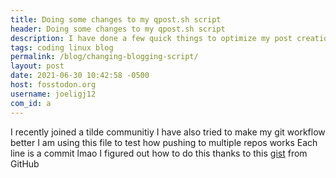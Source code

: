 ```yaml
---
title: Doing some changes to my qpost.sh script
header: Doing some changes to my qpost.sh script
description: I have done a few quick things to optimize my post creation script using rofi, adding a few nice additions
tags: coding linux blog
permalink: /blog/changing-blogging-script/
layout: post
date: 2021-06-30 10:42:58 -0500
host: fosstodon.org
username: joeligj12
com_id: a
---
```


I recently joined a tilde communitiy
I have also tried to make my git workflow better
I am using this file to test how pushing to multiple repos works
Each line is a commit lmao
I figured out how to do this thanks to this [gist](https://gist.github.com/rvl/c3f156e117e22a25f242) from GitHub
